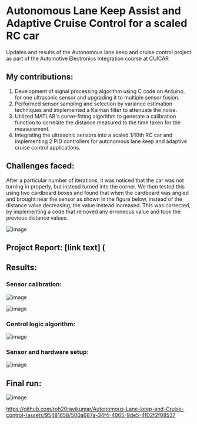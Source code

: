 # Autonomous Lane Keep Assist and Adaptive Cruise Control for a scaled RC car
Updates and results of the Autonomous lane keep and cruise control project as part of the Automotive Electronics Integration course at CUICAR

## My contributions:
1. Development of signal processing algorithm using C code on Arduino, for one ultrasonic sensor and upgrading it to multiple sensor fusion.
2. Performed sensor sampling and selection by variance estimation techniques and implemented a Kalman filter to attenuate the noise.
3. Utilized MATLAB's curve-fitting algorithm to generate a calibration function to correlate the distance measured to the time taken for the measurement.
4. Integrating the ultrasonic sensors into a scaled 1/10th RC car and implementing 2 PID controllers for autonomous lane keep and adaptive cruise control applications.

## Challenges faced:
After a particular number of iterations, it was noticed that the car was not turning in properly, but instead turned into the corner. We then tested this using two cardboard boxes and found that when the cardboard was angled and brought near the sensor as shown in the figure below, instead of the distance value decreasing, the value instead increased. This was corrected, by implementing a code that removed any erroneous value and took the previous distance values.

![image](https://github.com/roh20ravikumar/Autonomous-Lane-keep-and-Cruise-control-/assets/95481658/f50e6862-0b0e-4851-9d77-cd5b49f5b6fd)

## Project Report: [link text] (

## Results:
### Sensor calibration:

![image](https://github.com/roh20ravikumar/Autonomous-Lane-keep-and-Cruise-control-/assets/95481658/7512324a-29e4-4ede-9963-9940497365e1)

![image](https://github.com/roh20ravikumar/Autonomous-Lane-keep-and-Cruise-control-/assets/95481658/afe74a3c-006e-4aa4-8b18-b518644dc473)


### Control logic algorithm:

![image](https://github.com/roh20ravikumar/Autonomous-Lane-keep-and-Cruise-control-/assets/95481658/c517e902-b84a-4629-814c-e5fec8b96d61)


### Sensor and hardware setup:

![image](https://github.com/roh20ravikumar/Autonomous-Lane-keep-and-Cruise-control-/assets/95481658/e4c92b7a-d96f-482c-960e-0592edf9806e)




## Final run:

![image](https://github.com/roh20ravikumar/Autonomous-Lane-keep-and-Cruise-control-/assets/95481658/3ad93986-8dd9-4fbf-a808-5bd35e4a8e14)



https://github.com/roh20ravikumar/Autonomous-Lane-keep-and-Cruise-control-/assets/95481658/500a687a-34f4-4065-9de5-4f02f2f08537





